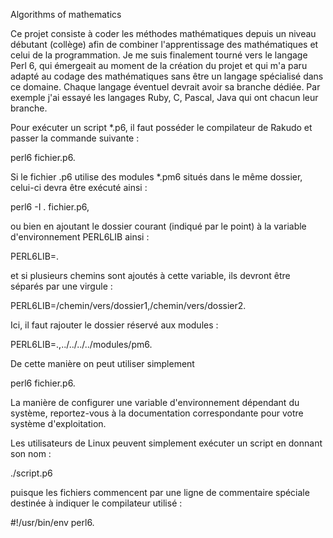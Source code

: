 Algorithms of mathematics

Ce projet consiste à coder les méthodes mathématiques depuis un 
niveau débutant (collège) afin de combiner l'apprentissage des 
mathématiques et celui de la programmation.
Je me suis finalement tourné vers le langage Perl 6, qui émergeait 
au moment de la création du projet et qui m'a paru adapté au codage 
des mathématiques sans être un langage spécialisé dans ce domaine. 
Chaque langage éventuel devrait avoir sa branche dédiée. 
Par exemple j'ai essayé les langages Ruby, C, Pascal, Java qui ont 
chacun leur branche.

Pour exécuter un script *.p6, il faut posséder le compilateur de 
Rakudo et passer la commande suivante : 

perl6 fichier.p6.

Si le fichier .p6 utilise des modules *.pm6 situés dans le même 
dossier, celui-ci devra être exécuté ainsi : 

perl6 -I . fichier.p6,

ou bien en ajoutant le dossier courant (indiqué par le point) à la 
variable d'environnement PERL6LIB ainsi : 

PERL6LIB=.

et si plusieurs chemins sont ajoutés à cette variable, ils devront 
être séparés par une virgule : 

PERL6LIB=/chemin/vers/dossier1,/chemin/vers/dossier2.

Ici, il faut rajouter le dossier réservé aux modules : 

PERL6LIB=.,../../../../modules/pm6.

De cette manière on peut utiliser simplement 

perl6 fichier.p6.

La manière de configurer une variable d'environnement dépendant 
du système, reportez-vous à la documentation correspondante pour 
votre système d'exploitation.

Les utilisateurs de Linux peuvent simplement exécuter un script en 
donnant son nom : 

./script.p6 

puisque les fichiers commencent par une ligne de commentaire 
spéciale destinée à indiquer le compilateur utilisé : 

 #!/usr/bin/env perl6.

